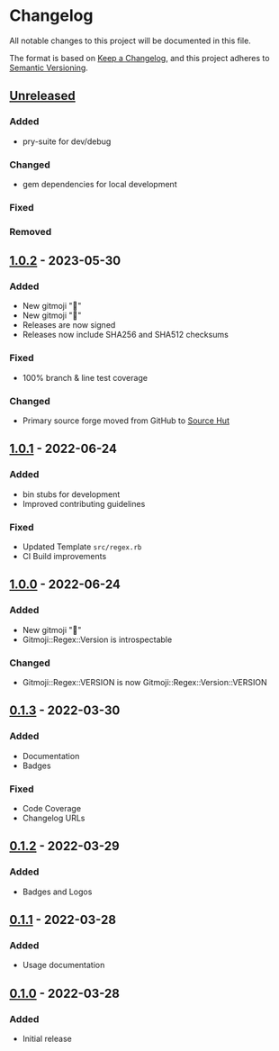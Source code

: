 # Changelog
All notable changes to this project will be documented in this file.

The format is based on [Keep a Changelog](https://keepachangelog.com/en/1.0.0/),
and this project adheres to [Semantic Versioning](https://semver.org/spec/v2.0.0.html).

## [Unreleased]
### Added
- pry-suite for dev/debug
### Changed
- gem dependencies for local development
### Fixed
### Removed

## [1.0.2] - 2023-05-30
### Added
- New gitmoji "🧵"
- New gitmoji "🦺"
- Releases are now signed
- Releases now include SHA256 and SHA512 checksums
### Fixed
- 100% branch & line test coverage
### Changed
- Primary source forge moved from GitHub to [Source Hut](https://git.sr.ht/~galtzo/gitmoji-regex)

## [1.0.1] - 2022-06-24
### Added
- bin stubs for development
- Improved contributing guidelines
### Fixed
- Updated Template `src/regex.rb`
- CI Build improvements

## [1.0.0] - 2022-06-24
### Added
- New gitmoji "💸"
- Gitmoji::Regex::Version is introspectable
### Changed
- Gitmoji::Regex::VERSION is now Gitmoji::Regex::Version::VERSION

## [0.1.3] - 2022-03-30
### Added
- Documentation
- Badges
### Fixed
- Code Coverage
- Changelog URLs

## [0.1.2] - 2022-03-29
### Added
- Badges and Logos

## [0.1.1] - 2022-03-28
### Added
- Usage documentation

## [0.1.0] - 2022-03-28
### Added
- Initial release

[Unreleased]: https://github.com/pboling/gitmoji-regex/compare/v1.0.2...HEAD
[1.0.2]: https://github.com/pboling/gitmoji-regex/compare/v1.0.1...v1.0.2
[1.0.1]: https://github.com/pboling/gitmoji-regex/compare/v1.0.0...v1.0.1
[1.0.0]: https://github.com/pboling/gitmoji-regex/compare/v0.1.3...v1.0.0
[0.1.3]: https://github.com/pboling/gitmoji-regex/compare/v0.1.2...v0.1.3
[0.1.2]: https://github.com/pboling/gitmoji-regex/compare/v0.1.1...v0.1.2
[0.1.1]: https://github.com/pboling/gitmoji-regex/compare/v0.1.0...v0.1.1
[0.1.0]: https://github.com/pboling/gitmoji-regex/compare/e71c6c3dad5bfd59ae2509531eaea3a16e21cb63...v0.1.0
